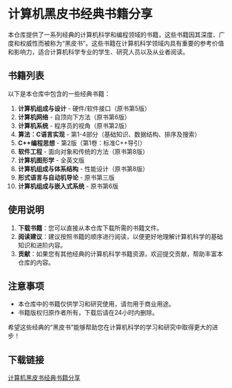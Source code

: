 # 计算机黑皮书经典书籍分享

本仓库提供了一系列经典的计算机科学和编程领域的书籍，这些书籍因其深度、广度和权威性而被称为“黑皮书”。这些书籍在计算机科学领域内具有重要的参考价值和影响力，适合计算机科学专业的学生、研究人员以及从业者阅读。

## 书籍列表

以下是本仓库中包含的一些经典书籍：

1. **计算机组成与设计** - 硬件/软件接口（原书第5版）
2. **计算机网络** - 自顶向下方法（原书第6版）
3. **计算机系统** - 程序员的视角（原书第2版）
4. **算法：C语言实现** - 第1-4部分（基础知识、数据结构、排序及搜索）
5. **C++编程思想** - 第2版（第1卷：标准C++导引）
6. **软件工程** - 面向对象和传统的方法（原书第8版）
7. **计算机图形学** - 全英文版
8. **计算机组成与体系结构** - 性能设计（原书第8版）
9. **形式语言与自动机导论** - 原书第三版
10. **计算机组成与嵌入式系统** - 原书第6版

## 使用说明

1. **下载书籍**：您可以直接从本仓库下载所需的书籍文件。
2. **阅读建议**：建议按照书籍的顺序进行阅读，以便更好地理解计算机科学的基础知识和进阶内容。
3. **贡献**：如果您有其他经典的计算机科学书籍资源，欢迎提交贡献，帮助丰富本仓库的内容。

## 注意事项

- 本仓库中的书籍仅供学习和研究使用，请勿用于商业用途。
- 书籍版权归原作者所有，下载后请在24小时内删除。

希望这些经典的“黑皮书”能够帮助您在计算机科学的学习和研究中取得更大的进步！

## 下载链接

[计算机黑皮书经典书籍分享](https://pan.quark.cn/s/fc50d42bdd63)